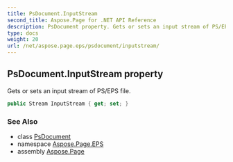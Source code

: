 ```yaml
---
title: PsDocument.InputStream
second_title: Aspose.Page for .NET API Reference
description: PsDocument property. Gets or sets an input stream of PS/EPS file
type: docs
weight: 20
url: /net/aspose.page.eps/psdocument/inputstream/
---
```

## PsDocument.InputStream property

Gets or sets an input stream of PS/EPS file.

```csharp
public Stream InputStream { get; set; }
```

### See Also

* class [PsDocument](../)
* namespace [Aspose.Page.EPS](../../psdocument/)
* assembly [Aspose.Page](../../../)


